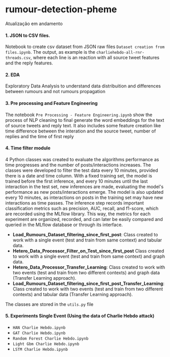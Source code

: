 # rumour-detection-pheme
Atualização em andamento

#### 1. JSON to CSV files.
Notebook to create csv dataset from JSON raw files ```Dataset creation from files.ipynb```. The output, as example is the  ```charliehebdo-all-rnr-threads.csv```, where each line is an reaction with all source tweet features and the reply features.

#### 2. EDA
Exploratory Data Analysis to understand data distribuition and differences between rumours and not rumours propagation

#### 3. Pre processing and Feature Engineering

The notebook ```Pre Processing - Feature Engineering.ipynb``` show the process of NLP cleaning to final generate the word embeddings for the text of source tweets and reply text. It also includes some feature creation like time difference between the interation and the source tweet, number of replies and the time of first reply

#### 4. Time filter module

4 Python classes was created to evaluate the algorithms performance as time progresses and the number of posts/interactions increases. The classes were developed to filter the test data every 10 minutes, provided there is a date and time column. With a fixed training set, the model is trained before the first inference, and every 10 minutes until the last interaction in the test set, new inferences are made, evaluating the model's performance as new posts/interactions emerge. The model is also updated every 10 minutes, as interactions on posts in the training set may have new interactions as time passes.
The inference step records important classification metrics such as precision, AUC, recall, and f1-score, which are recorded using the MLflow library. This way, the metrics for each experiment are organized, recorded, and can later be easily compared and queried in the MLflow database or through its interface.

* **Load_Rumours_Dataset_filtering_since_first_post**: Class created to work with a single event (test and train from same context) and tabular data.
* **Hetero_Data_Processor_Filter_on_Test_since_first_post** Class created to work with a single event (test and train from same context) and graph  data.
* **Hetero_Data_Processor_Transfer_Learning**: Class created to work with two events (test and train from two different contexts) and graph data (Transfer Learning approach).
* **Load_Rumours_Dataset_filtering_since_first_post_Transfer_Learning**:  Class created to work with two events (test and train from two different contexts) and tabular data (Transfer Learning approach).

The classes are stored in the ```utils.py``` file

#### 5. Experiments Single Event (Using the data of Charlie Hebdo attack)

* ```HAN Charlie Hebdo.ipynb```
* ```GAT Charlie Hebdo.ipynb```
* ```Random Forest Charlie Hebdo.ipynb```
* ```Light Gbm Charlie Hebdo.ipynb```
* ```LSTM Charlie Hebdo.ipynb```
